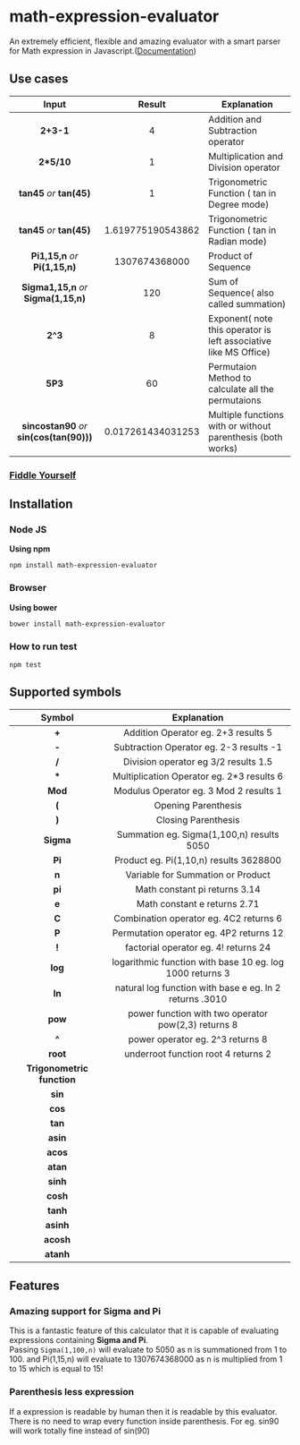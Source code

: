 

# math-expression-evaluator
An extremely efficient, flexible and amazing evaluator with a smart parser for Math expression in Javascript.([Documentation](http://redhivesoftware.github.io/math-expression-evaluator/))

## Use cases
|Input|Result|Explanation|
|:---:|:---:| --- |
|**2+3-1**|4| Addition and Subtraction operator |
|**2\*5/10**|1| Multiplication and Division operator |
|**tan45** *or* **tan(45)**|1| Trigonometric Function ( tan in Degree mode) |
|**tan45** *or* **tan(45)**|1.619775190543862| Trigonometric Function ( tan in Radian mode) |
|**Pi1,15,n** *or* **Pi(1,15,n)**|1307674368000| Product of Sequence |
|**Sigma1,15,n** *or* **Sigma(1,15,n)**|120| Sum of Sequence( also called summation)  |
|**2^3**|8| Exponent( note this operator is left associative like MS Office) |
|**5P3**|60| Permutaion Method to calculate all the permutaions |
|**sincostan90** *or* **sin(cos(tan(90)))**|0.017261434031253| Multiple functions with or without parenthesis (both works) |

### [Fiddle Yourself](http://jsbin.com/fuyowu/1/edit?html,output)

## Installation
### Node JS
 **Using npm** 

    npm install math-expression-evaluator

### Browser
 **Using bower**

    bower install math-expression-evaluator

### How to run test

    npm test

## Supported symbols

|Symbol|Explanation|
|:---:|:---:|
 |**+**|  Addition Operator eg. 2+3 results 5  
 |**-**|  Subtraction Operator eg. 2-3 results -1  
 |**/**|  Division operator eg 3/2 results 1.5  
 |**\***|  Multiplication Operator eg. 2\*3 results 6  
 |**Mod**|  Modulus Operator eg. 3 Mod 2 results 1  
 |**(**|  Opening Parenthesis  
 |**)**|  Closing Parenthesis  
 |**Sigma**|  Summation eg. Sigma(1,100,n) results 5050  
 |**Pi**|  Product eg. Pi(1,10,n) results 3628800  
 |**n**|  Variable for Summation or Product  
 |**pi**|  Math constant pi returns 3.14  
 |**e**|  Math constant e returns 2.71  
 |**C**|  Combination operator eg. 4C2 returns 6  
 |**P**|  Permutation operator eg. 4P2 returns 12  
 |**!**|  factorial operator eg. 4! returns 24  
 |**log**|  logarithmic function with base 10 eg. log 1000 returns 3  
 |**ln**|  natural log function with base e eg. ln 2 returns .3010  
 |**pow**|  power function with two operator pow(2,3) returns 8  
 |**^**|  power operator eg. 2^3 returns 8  
 |**root**|  underroot function root 4 returns 2  
**Trigonometric function**| 
 |**sin**| 
 |**cos**| 
 |**tan**| 
 |**asin**| 
 |**acos**| 
 |**atan**| 
 |**sinh**| 
 |**cosh**| 
 |**tanh**| 
 |**asinh**| 
 |**acosh**| 
 |**atanh**| 

## Features  

### Amazing support for Sigma and Pi  
This is a fantastic feature of this calculator that it is capable of evaluating expressions containing **Sigma and Pi**.  
Passing `Sigma(1,100,n)` will evaluate to 5050 as n is summationed from 1 to 100.
and Pi(1,15,n) will evaluate to 1307674368000 as n is multiplied from 1 to 15 which is equal to 15!

### Parenthesis less expression
If a expression is readable by human then it is readable by this evaluator. There is no need to wrap every function inside parenthesis.
For eg. sin90 will work totally fine instead of sin(90)


